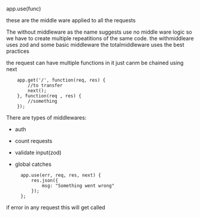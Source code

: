 app.use(func)

these are the middle ware applied to all the requests

The without middleware as the name suggests use no middle ware logic so we have to create multiple repeatitions of the same code.
the withmiddleare uses zod and some basic middleware
the totalmiddleware uses the best practices

the request can have multiple functions in it just canm be chained using next



        app.get('/', function(req, res) {
            //to transfer
            next();
        }, function(req , res) {
            //something
        });


There are  types of middlewares:
- auth
- count requests
- validate input(zod)
- global catches

        app.use(err, req, res, next) {
            res.json({
                msg: "Something went wrong"
            });
        };

if error in any request this will get called